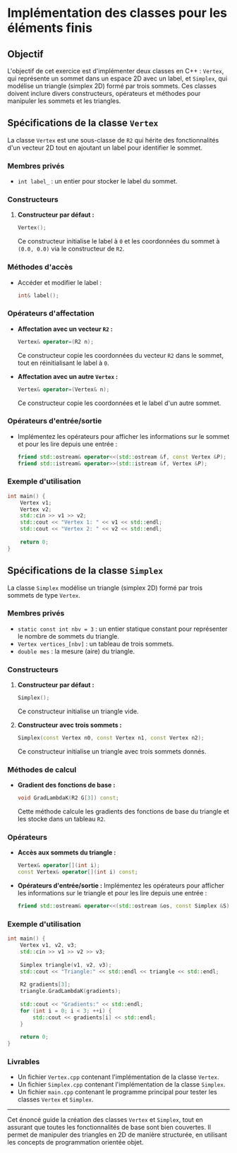 # Implémentation des classes pour les éléments finis

## Objectif

L'objectif de cet exercice est d'implémenter deux classes en C++ : `Vertex`, qui représente un sommet dans un espace 2D avec un label, et `Simplex`, qui modélise un triangle (simplex 2D) formé par trois sommets. Ces classes doivent inclure divers constructeurs, opérateurs et méthodes pour manipuler les sommets et les triangles.

## Spécifications de la classe `Vertex`

La classe `Vertex` est une sous-classe de `R2` qui hérite des fonctionnalités d'un vecteur 2D tout en ajoutant un label pour identifier le sommet.

### Membres privés

- `int label_` : un entier pour stocker le label du sommet.

### Constructeurs

1. **Constructeur par défaut :**
   ```cpp
   Vertex();
   ```
   Ce constructeur initialise le label à `0` et les coordonnées du sommet à `(0.0, 0.0)` via le constructeur de `R2`.

### Méthodes d'accès

- Accéder et modifier le label :
  ```cpp
  int& label();
  ```

### Opérateurs d'affectation

- **Affectation avec un vecteur `R2` :**
  ```cpp
  Vertex& operator=(R2 n);
  ```
  Ce constructeur copie les coordonnées du vecteur `R2` dans le sommet, tout en réinitialisant le label à `0`.

- **Affectation avec un autre `Vertex` :**
  ```cpp
  Vertex& operator=(Vertex& n);
  ```
  Ce constructeur copie les coordonnées et le label d'un autre sommet.

### Opérateurs d'entrée/sortie

- Implémentez les opérateurs pour afficher les informations sur le sommet et pour les lire depuis une entrée :
  ```cpp
  friend std::ostream& operator<<(std::ostream &f, const Vertex &P);
  friend std::istream& operator>>(std::istream &f, Vertex &P);
  ```

### Exemple d'utilisation

```cpp
int main() {
    Vertex v1;
    Vertex v2;
    std::cin >> v1 >> v2;
    std::cout << "Vertex 1: " << v1 << std::endl;
    std::cout << "Vertex 2: " << v2 << std::endl;
    
    return 0;
}
```

## Spécifications de la classe `Simplex`

La classe `Simplex` modélise un triangle (simplex 2D) formé par trois sommets de type `Vertex`.

### Membres privés

- `static const int nbv = 3` : un entier statique constant pour représenter le nombre de sommets du triangle.
- `Vertex vertices_[nbv]` : un tableau de trois sommets.
- `double mes` : la mesure (aire) du triangle.

### Constructeurs

1. **Constructeur par défaut :**
   ```cpp
   Simplex();
   ```
   Ce constructeur initialise un triangle vide.

2. **Constructeur avec trois sommets :**
   ```cpp
   Simplex(const Vertex n0, const Vertex n1, const Vertex n2);
   ```
   Ce constructeur initialise un triangle avec trois sommets donnés.

### Méthodes de calcul

- **Gradient des fonctions de base :**
  ```cpp
  void GradLambdaK(R2 G[3]) const;
  ```
  Cette méthode calcule les gradients des fonctions de base du triangle et les stocke dans un tableau `R2`.

### Opérateurs

- **Accès aux sommets du triangle :**
  ```cpp
  Vertex& operator[](int i);
  const Vertex& operator[](int i) const;
  ```

- **Opérateurs d'entrée/sortie :**
  Implémentez les opérateurs pour afficher les informations sur le triangle et pour les lire depuis une entrée :
  ```cpp
  friend std::ostream& operator<<(std::ostream &os, const Simplex &S);
  ```

### Exemple d'utilisation

```cpp
int main() {
    Vertex v1, v2, v3;
    std::cin >> v1 >> v2 >> v3;
    
    Simplex triangle(v1, v2, v3);
    std::cout << "Triangle:" << std::endl << triangle << std::endl;
    
    R2 gradients[3];
    triangle.GradLambdaK(gradients);
    
    std::cout << "Gradients:" << std::endl;
    for (int i = 0; i < 3; ++i) {
        std::cout << gradients[i] << std::endl;
    }
    
    return 0;
}
```

### Livrables

- Un fichier `Vertex.cpp` contenant l'implémentation de la classe `Vertex`.
- Un fichier `Simplex.cpp` contenant l'implémentation de la classe `Simplex`.
- Un fichier `main.cpp` contenant le programme principal pour tester les classes `Vertex` et `Simplex`.

---

Cet énoncé guide la création des classes `Vertex` et `Simplex`, tout en assurant que toutes les fonctionnalités de base sont bien couvertes. Il permet de manipuler des triangles en 2D de manière structurée, en utilisant les concepts de programmation orientée objet.
